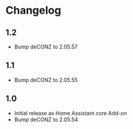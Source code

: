 # Changelog

## 1.2
- Bump deCONZ to 2.05.57

## 1.1
- Bump deCONZ to 2.05.55

## 1.0
- Initial release as Home Assistant core Add-on
- Bump deCONZ to 2.05.54
